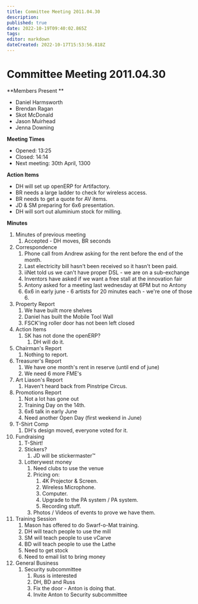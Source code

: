 ```yaml
---
title: Committee Meeting 2011.04.30
description: 
published: true
date: 2022-10-19T09:40:02.865Z
tags: 
editor: markdown
dateCreated: 2022-10-17T15:53:56.818Z
---
```


# Committee Meeting 2011.04.30

\*\*Members Present \*\*

-   Daniel Harmsworth
-   Brendan Ragan
-   Skot McDonald
-   Jason Muirhead
-   Jenna Downing

**Meeting Times**

-   Opened: 13:25
-   Closed: 14:14
-   Next meeting: 30th April, 1300

**Action Items**

-   DH will set up openERP for Artifactory.
-   BR needs a large ladder to check for wireless access.
-   BR needs to get a quote for AV items.
-   JD & SM preparing for 6x6 presentation.
-   DH will sort out aluminium stock for milling.

**Minutes**

1.  Minutes of previous meeting
    1.  Accepted - DH moves, BR seconds
2.  Correspondence
    1.  Phone call from Andrew asking for the rent before the end of the month.
    2.  Last electricity bill hasn't been received so it hasn't been paid.
    3.  iiNet told us we can't have proper DSL - we are on a sub-exchange
    4.  Inventors have asked if we want a free stall at the innovation fair
    5.  Antony asked for a meeting last wednesday at 6PM but no Antony
    6.  6x6 in early june - 6 artists for 20 minutes each - we're one of those 6.
3.  Property Report
    1.  We have built more shelves
    2.  Daniel has built the Mobile Tool Wall
    3.  FSCK'ing roller door has not been left closed
4.  Action Items
    1.  SK has not done the openERP?
        1.  DH will do it.
5.  Chairman's Report
    1.  Nothing to report.
6.  Treasurer's Report
    1.  We have one month's rent in reserve (until end of june)
    2.  We need 6 more FME's
7.  Art Liason's Report
    1.  Haven't heard back from Pinstripe Circus.
8.  Promotions Report
    1.  Not a lot has gone out
    2.  Training Day on the 14th.
    3.  6x6 talk in early June
    4.  Need another Open Day (first weekend in June)
9.  T-Shirt Comp
    1.  DH's design moved, everyone voted for it.
10. Fundraising
    1.  T-Shirt!
    2.  Stickers?
        1.  JD will be stickermaster™
    3.  Lotterywest money
        1.  Need clubs to use the venue
        2.  Pricing on:
            1.  4K Projector & Screen.
            2.  Wireless Microphone.
            3.  Computer.
            4.  Upgrade to the PA system / PA system.
            5.  Recording stuff.
        3.  Photos / Videos of events to prove we have them.
11. Training Session
    1.  Mason has offered to do Swarf-o-Mat training.
    2.  DH will teach people to use the mill
    3.  SM will teach people to use vCarve
    4.  BD will teach people to use the Lathe
    5.  Need to get stock
    6.  Need to email list to bring money
12. General Business
    1.  Security subcommittee
        1.  Russ is interested
        2.  DH, BD and Russ
        3.  Fix the door - Anton is doing that.
        4.  Invite Anton to Security subcommittee
